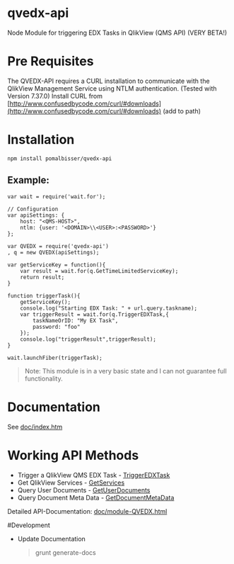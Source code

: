qvedx-api
=====

Node Module for triggering EDX Tasks in QlikView (QMS API) (VERY BETA!)

# Pre Requisites
The QVEDX-API requires a CURL installation to communicate with the QlikView Management Service using NTLM authentication. (Tested with Version 7.37.0) Install CURL from [http://www.confusedbycode.com/curl/#downloads](http://www.confusedbycode.com/curl/#downloads) (add to path)

# Installation
    npm install pomalbisser/qvedx-api

## Example:
	var wait = require('wait.for');

	// Configuration
	var apiSettings: {
		host: "<QMS-HOST>",
	    ntlm: {user: '<DOMAIN>\\<USER>:<PASSWORD>'}
	};

    var QVEDX = require('qvedx-api')
    , q = new QVEDX(apiSettings);

	var getServiceKey = function(){
	    var result = wait.for(q.GetTimeLimitedServiceKey);
	    return result; 
	}

	function triggerTask(){
		getServiceKey();
		console.log("Starting EDX Task: " + url.query.taskname);
		var triggerResult = wait.for(q.TriggerEDXTask,{
		    taskNameOrID: "My EX Task",
		    password: "foo"
		});
		console.log("triggerResult",triggerResult);
	}

	wait.launchFiber(triggerTask);

> Note: This module is in a very basic state and I can not guarantee full functionality.

# Documentation
See [doc/index.htm](https://github.com/pomalbisser/qvedx-api/blob/master/doc/markdown/readme.md)

# Working API Methods
- Trigger a QlikView QMS EDX Task - [TriggerEDXTask](https://github.com/pomalbisser/qvedx-api/doc/module-QVEDX.html#TriggerEDXTask)
- Get QlikView Services - [GetServices](https://github.com/pomalbisser/qvedx-api/doc/module-QVEDX.html#GetServices)
- Query User Documents - [GetUserDocuments](https://github.com/pomalbisser/qvedx-api/doc/module-QVEDX.html#GetUserDocuments)
- Query Document Meta Data - [GetDocumentMetaData](https://github.com/pomalbisser/qvedx-api/doc/module-QVEDX.html#GetDocumentMetaData)

Detailed API-Documentation: [doc/module-QVEDX.html](https://github.com/pomalbisser/qvedx-api/doc/module-QVEDX.html)


#Development
- Update Documentation
	> grunt generate-docs